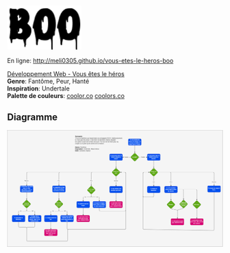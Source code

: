 ![BOO](https://github.com/Meli0305/Vous-etes-le-heros-Boo/blob/main/assets/img/BOO.png)

En ligne: http://meli0305.github.io/vous-etes-le-heros-boo

[Développement Web - Vous êtes le héros](https://smnarnold.com/projets/vous-etes-le-heros) <br>
**Genre**: Fantôme, Peur, Hanté <br>
**Inspiration**: Undertale <br>
**Palette de couleurs**: [coolor.co](https://coolors.co/palette/f8f9fa-e9ecef-dee2e6-ced4da-adb5bd-6c757d-495057-343a40-212529)
[coolors.co](https://coolors.co/palette/cee5f2-accbe1-7c98b3-637081-536b78)

## Diagramme
![schema](https://github.com/Meli0305/Vous-etes-le-heros-Boo/blob/main/assets/img/schema.png)
